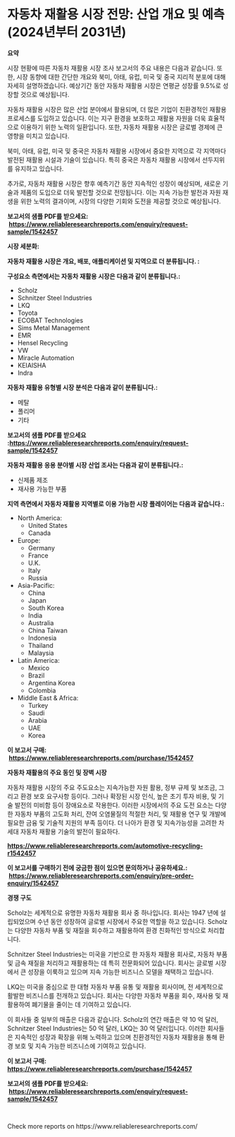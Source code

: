 <p><h1>자동차 재활용 시장 전망: 산업 개요 및 예측 (2024년부터 2031년)</h1></p><p><strong>요약</strong></p>
<p><p>시장 현황에 따른 자동차 재활용 시장 조사 보고서의 주요 내용은 다음과 같습니다. 또한, 시장 동향에 대한 간단한 개요와 북미, 아태, 유럽, 미국 및 중국 지리적 분포에 대해 자세히 설명하겠습니다. 예상기간 동안 자동차 재활용 시장은 연평균 성장률 9.5%로 성장할 것으로 예상됩니다.</p><p>자동차 재활용 시장은 많은 산업 분야에서 활용되며, 더 많은 기업이 친환경적인 재활용 프로세스를 도입하고 있습니다. 이는 지구 환경을 보호하고 재활용 자원을 더욱 효율적으로 이용하기 위한 노력의 일환입니다. 또한, 자동차 재활용 시장은 글로벌 경제에 큰 영향을 미치고 있습니다.</p><p>북미, 아태, 유럽, 미국 및 중국은 자동차 재활용 시장에서 중요한 지역으로 각 지역마다 발전된 재활용 시설과 기술이 있습니다. 특히 중국은 자동차 재활용 시장에서 선두지위를 유지하고 있습니다.</p><p>추가로, 자동차 재활용 시장은 향후 예측기간 동안 지속적인 성장이 예상되며, 새로운 기술과 제품의 도입으로 더욱 발전할 것으로 전망됩니다. 이는 지속 가능한 발전과 자원 재생을 위한 노력의 결과이며, 시장의 다양한 기회와 도전을 제공할 것으로 예상됩니다.</p></p>
<p><strong>보고서의 샘플 PDF를 받으세요: &nbsp;<a href="https://www.reliableresearchreports.com/enquiry/request-sample/1542457">https://www.reliableresearchreports.com/enquiry/request-sample/1542457</a></strong></p>
<p><strong>시장 세분화:</strong></p>
<p><strong> 자동차 재활용 시장은 개요, 배포, 애플리케이션 및 지역으로 더 분류됩니다. :</strong></p>
<p><strong>구성요소 측면에서는 자동차 재활용 시장은 다음과 같이 분류됩니다.:</strong></p>
<p><ul><li>Scholz</li><li>Schnitzer Steel Industries</li><li>LKQ</li><li>Toyota</li><li>ECOBAT Technologies</li><li>Sims Metal Management</li><li>EMR</li><li>Hensel Recycling</li><li>VW</li><li>Miracle Automation</li><li>KEIAISHA</li><li>Indra</li></ul></p>
<p><strong> 자동차 재활용 유형별 시장 분석은 다음과 같이 분류됩니다.:</strong></p>
<p><ul><li>메탈</li><li>폴리머</li><li>기타</li></ul></p>
<p><strong>보고서의 샘플 PDF를 받으세요 :<a href="https://www.reliableresearchreports.com/enquiry/request-sample/1542457">https://www.reliableresearchreports.com/enquiry/request-sample/1542457</a></strong></p>
<p><strong> 자동차 재활용 응용 분야별 시장 산업 조사는 다음과 같이 분류됩니다.:</strong></p>
<p><ul><li>신제품 제조</li><li>재사용 가능한 부품</li></ul></p>
<p><strong>지역 측면에서 자동차 재활용 지역별로 이용 가능한 시장 플레이어는 다음과 같습니다.:</strong></p>
<p><ul>
    <li>
        North America:
        <ul>
            <li>United States</li>
            <li>Canada</li>
        </ul>
    </li>
    <li>
        Europe:
        <ul>
            <li>Germany</li>
            <li>France</li>
            <li>U.K.</li>
            <li>Italy</li>
            <li>Russia</li>
        </ul>
    </li>
    <li>
        Asia-Pacific:
        <ul>
            <li>China</li>
            <li>Japan</li>
            <li>South Korea</li>
            <li>India</li>
            <li>Australia</li>
            <li>China Taiwan</li>
            <li>Indonesia</li>
            <li>Thailand</li>
            <li>Malaysia</li>
        </ul>
    </li>
    <li>
        Latin America:
        <ul>
            <li>Mexico</li>
            <li>Brazil</li>
            <li>Argentina Korea</li>
            <li>Colombia</li>
        </ul>
    </li>
    <li>
        Middle East & Africa:
        <ul>
            <li>Turkey</li>
            <li>Saudi</li>
            <li>Arabia</li>
            <li>UAE</li>
            <li>Korea</li>
        </ul>
    </li>
    </ul></p>
<p><strong>이 보고서 구매: &nbsp;<a href="https://www.reliableresearchreports.com/purchase/1542457">https://www.reliableresearchreports.com/purchase/1542457</a></strong></p>
<p><strong>자동차 재활용의 주요 동인 및 장벽 시장</strong></p>
<p><p>자동차 재활용 시장의 주요 주도요소는 지속가능한 자원 활용, 정부 규제 및 보조금, 그리고 환경 보호 요구사항 등이다. 그러나 확장된 시장 인식, 높은 초기 투자 비용, 및 기술 발전의 미비함 등이 장애요소로 작용한다. 이러한 시장에서의 주요 도전 요소는 다양한 자동차 부품의 고도화 처리, 잔여 오염물질의 적절한 처리, 및 재활용 연구 및 개발에 필요한 금융 및 기술적 지원의 부족 등이다. 더 나아가 환경 및 지속가능성을 고려한 차세대 자동차 재활용 기술의 발전이 필요하다.</p></p>
<p><strong><a href="https://www.reliableresearchreports.com/automotive-recycling-r1542457">https://www.reliableresearchreports.com/automotive-recycling-r1542457</a></strong></p>
<p><strong>이 보고서를 구매하기 전에 궁금한 점이 있으면 문의하거나 공유하세요.: &nbsp;<a href="https://www.reliableresearchreports.com/enquiry/pre-order-enquiry/1542457">https://www.reliableresearchreports.com/enquiry/pre-order-enquiry/1542457</a></strong></p>
<p><strong>경쟁 구도</strong></p>
<p><p>Scholz는 세계적으로 유명한 자동차 재활용 회사 중 하나입니다. 회사는 1947 년에 설립되었으며 수년 동안 성장하여 글로벌 시장에서 주요한 역할을 하고 있습니다. Scholz는 다양한 자동차 부품 및 재질을 회수하고 재활용하여 환경 친화적인 방식으로 처리합니다.</p><p>Schnitzer Steel Industries는 미국을 기반으로 한 자동차 재활용 회사로, 자동차 부품 및 금속 재질을 처리하고 재활용하는 데 특히 전문화되어 있습니다. 회사는 글로벌 시장에서 큰 성장을 이룩하고 있으며 지속 가능한 비즈니스 모델을 채택하고 있습니다.</p><p>LKQ는 미국을 중심으로 한 대형 자동차 부품 유통 및 재활용 회사이며, 전 세계적으로 활발한 비즈니스를 전개하고 있습니다. 회사는 다양한 자동차 부품을 회수, 재사용 및 재활용하여 폐기물을 줄이는 데 기여하고 있습니다.</p><p>이 회사들 중 일부의 매출은 다음과 같습니다. Scholz의 연간 매출은 약 10 억 달러, Schnitzer Steel Industries는 50 억 달러, LKQ는 30 억 달러입니다. 이러한 회사들은 지속적인 성장과 확장을 위해 노력하고 있으며 친환경적인 자동차 재활용을 통해 환경 보호 및 지속 가능한 비즈니스에 기여하고 있습니다.</p></p>
<p><strong>이 보고서 구매: &nbsp; <a href="https://www.reliableresearchreports.com/purchase/1542457">https://www.reliableresearchreports.com/purchase/1542457</a></strong></p>
<p><strong>보고서의 샘플 PDF를 받으세요: &nbsp;<a href="https://www.reliableresearchreports.com/enquiry/request-sample/1542457">https://www.reliableresearchreports.com/enquiry/request-sample/1542457</a></strong><strong></strong></p>
<p>&nbsp;</p>
<p>Check more reports on https://www.reliableresearchreports.com/</p>